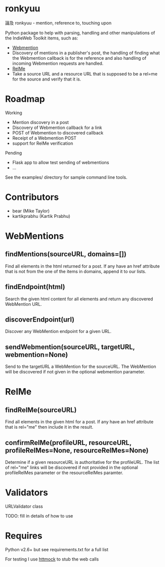 ronkyuu
=======

論及 ronkyuu - mention, reference to, touching upon

Python package to help with parsing, handling and other manipulations
of the IndieWeb Toolkit items, such as:
* [Webmention](http://indiewebcamp.com/webmention)
 * Discovery of mentions in a publisher's post, the handling of finding what the Webmention callback is for the reference and also handling of incoming Webmention requests are handled.
* [RelMe](http://microformats.org/wiki/rel-me)
 * Take a source URL and a resource URL that is supposed to be a rel=me for the source and verify that it is.


Roadmap
=======
Working
* Mention discovery in a post
* Discovery of Webmention callback for a link
* POST of Webmention to discovered callback
* Receipt of a Webmention POST
* support for RelMe verification

Pending
* Flask app to allow test sending of webmentions
* ...

See the examples/ directory for sample command line tools.

Contributors
============
* bear (Mike Taylor)
* kartikprabhu (Kartik Prabhu)


WebMentions
===========
findMentions(sourceURL, domains=[])
-----------------------------------
Find all <a /> elements in the html returned for a post.
If any have an href attribute that is not from the one of the items in domains, append it to our lists.

findEndpoint(html)
------------------
Search the given html content for all <link /> elements and return any discovered WebMention URL.

discoverEndpoint(url)
---------------------
Discover any WebMention endpoint for a given URL.

sendWebmention(sourceURL, targetURL, webmention=None)
-----------------------------------------------------
Send to the targetURL a WebMention for the sourceURL.
The WebMention will be discovered if not given in the optional webmention parameter.

RelMe
=====
findRelMe(sourceURL)
--------------------
Find all <a /> elements in the given html for a post.
If any have an href attribute that is rel="me" then include it in the result.

confirmRelMe(profileURL, resourceURL, profileRelMes=None, resourceRelMes=None)
------------------------------------------------------------------------------
Determine if a given resourceURL is authoritative for the profileURL.
The list of rel="me" links will be discovered if not provided in the optional
profileRelMes parameter or the resourceRelMes paramter.

Validators
==========
URLValidator class

TODO: fill in details of how to use

Requires
========
Python v2.6+ but see requirements.txt for a full list

For testing I use [httmock](https://pypi.python.org/pypi/httmock/) to stub the web calls

